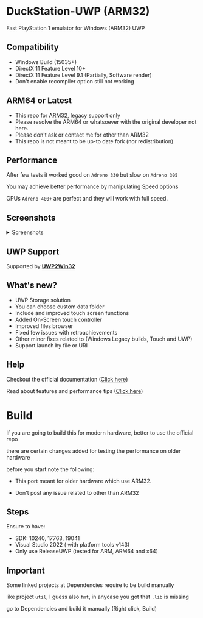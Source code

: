 # DuckStation-UWP (ARM32)
Fast PlayStation 1 emulator for Windows (ARM32) UWP


## Compatibility 
- Windows Build (15035+)
- DirectX 11 Feature Level 10+
- DirectX 11 Feature Level 9.1 (Partially, Software render)
- Don't enable recompiler option still not working

## ARM64 or Latest
- This repo for ARM32, legacy support only
- Please resolve the ARM64 or whatsoever with the original developer not here.
- Please don't ask or contact me for other than ARM32
- This repo is not meant to be up-to date fork (nor redistribution)


## Performance
After few tests it worked good on `Adreno 330` but slow on `Adreno 305`

You may achieve better performance by manipulating Speed options

GPUs `Adreno 400+` are perfect and they will work with full speed.

## Screenshots
<details>
<summary>Screenshots</summary>
<img src="https://github.com/basharast/DuckStation-UWP-ARM/assets/3244951/2b1b1f81-2d41-45bf-8862-0c010725cab8" width="760"/>
<img src="https://github.com/basharast/DuckStation-UWP-ARM/assets/3244951/5fd26bb4-3a2c-477c-922a-4a0284dd8a7f" width="250"/>
<img src="https://github.com/basharast/DuckStation-UWP-ARM/assets/3244951/8637920b-34e6-4da3-bf1e-0ac4ff687a62" width="250"/>
<img src="https://github.com/basharast/DuckStation-UWP-ARM/assets/3244951/b1e61420-86f9-4816-ba7a-9ac39a404c52" width="250"/>
</details>


## UWP Support
Supported by **[UWP2Win32](https://github.com/basharast/UWP2Win32)**


## What's new?

- UWP Storage solution
- You can choose custom data folder
- Include and improved touch screen functions
- Added On-Screen touch controller
- Improved files browser
- Fixed few issues with retroachievements
- Other minor fixes related to (Windows Legacy builds, Touch and UWP)
- Support launch by file or URI


## Help

Checkout the official documentation ([Click here](https://github.com/stenzek/duckstation/wiki))

Read about features and performance tips ([Click here](https://github.com/basharast/DuckStation-UWP-ARM/wiki))


# Build 

If you are going to build this for modern hardware, better to use the official repo

there are certain changes added for testing the performance on older hardware

before you start note the following:

- This port meant for older hardware which use ARM32.

- Don't post any issue related to other than ARM32

## Steps

Ensure to have:
- SDK: 10240, 17763, 19041
- Visual Studio 2022 ( with platform tools v143)
- Only use ReleaseUWP (tested for ARM, ARM64 and x64)

## Important

Some linked projects at Dependencies require to be build manually

like project `util`, I guess also `fmt`, in anycase you got that `.lib` is missing

go to Dependencies and build it manually (Right click, Build)

